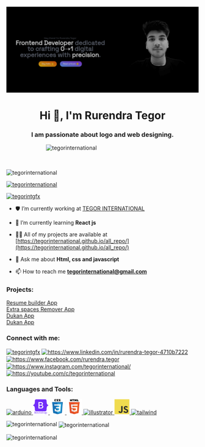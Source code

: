![logo](/banner.png)
<h1 align="center">Hi 👋, I'm Rurendra Tegor</h1>
<h3 align="center">I am passionate about logo and web designing.</h3>
<img align="right" alt="tegorinternational" width="400" src="https://animafoundation.in/wp-content/uploads/2021/03/website.gif">
<br/>
<br/>
<br/>
<p align="left"> <img src="https://komarev.com/ghpvc/?username=tegorinternational&label=Profile%20views&color=0e75b6&style=flat" alt="tegorinternational" /> </p>

<p align="left"> <a href="https://github.com/ryo-ma/github-profile-trophy"><img src="https://github-profile-trophy.vercel.app/?username=tegorinternational" alt="tegorinternational" /></a> </p>

<p align="left"> <a href="https://twitter.com/tegorintgfx" target="blank"><img src="https://img.shields.io/twitter/follow/tegorintgfx?logo=twitter&style=for-the-badge" alt="tegorintgfx" /></a> </p>

- 🛡️ I’m currently working at [TEGOR INTERNATIONAL](https://tegorinternational.github.io/GitHub.io/)

- 🌱 I’m currently learning **React js**

- 👨‍💻 All of my projects are available at [https://tegorinternational.github.io/all_repo/](https://tegorinternational.github.io/all_repo/)

- 💬 Ask me about **Html, css and javascript**

- 📫 How to reach me **tegorinternational@gmail.com**

<h3 align="left">Projects:</h3>
<p align="left">
<a href="https://tegorinternational.github.io/Resume-builder-App/" target="blank">Resume builder App</a><br>
<a href="https://tegorinternational.github.io/ESCR/" target="blank">Extra spaces Remover App</a><br>
<a href="https://tegorinternational.github.io/Dukaan-App/" target="blank">Dukan App</a><br>
<a href="https://tegorinternational.github.io/Dukaan-App/" target="blank">Dukan App</a><br>
</p>

<h3 align="left">Connect with me:</h3>
<p align="left">
<a href="https://twitter.com/tegorintgfx" target="blank"><img align="center" src="https://raw.githubusercontent.com/rahuldkjain/github-profile-readme-generator/master/src/images/icons/Social/twitter.svg" alt="tegorintgfx" height="30" width="40" /></a>
<a href="https://linkedin.com/in/https://www.linkedin.com/in/rurendra-tegor-4710b7222" target="blank"><img align="center" src="https://raw.githubusercontent.com/rahuldkjain/github-profile-readme-generator/master/src/images/icons/Social/linked-in-alt.svg" alt="https://www.linkedin.com/in/rurendra-tegor-4710b7222" height="30" width="40" /></a>
<a href="https://fb.com/https://www.facebook.com/rurendra.tegor" target="blank"><img align="center" src="https://raw.githubusercontent.com/rahuldkjain/github-profile-readme-generator/master/src/images/icons/Social/facebook.svg" alt="https://www.facebook.com/rurendra.tegor" height="30" width="40" /></a>
<a href="https://instagram.com/https://www.instagram.com/tegorinternational/" target="blank"><img align="center" src="https://raw.githubusercontent.com/rahuldkjain/github-profile-readme-generator/master/src/images/icons/Social/instagram.svg" alt="https://www.instagram.com/tegorinternational/" height="30" width="40" /></a>
<a href="https://www.youtube.com/c/https://youtube.com/c/tegorinternational" target="blank"><img align="center" src="https://raw.githubusercontent.com/rahuldkjain/github-profile-readme-generator/master/src/images/icons/Social/youtube.svg" alt="https://youtube.com/c/tegorinternational" height="30" width="40" /></a>
</p>

<h3 align="left">Languages and Tools:</h3>
<p align="left"> <a href="https://www.arduino.cc/" target="_blank" rel="noreferrer"> <img src="https://cdn.worldvectorlogo.com/logos/arduino-1.svg" alt="arduino" width="40" height="40"/> </a> <a href="https://getbootstrap.com" target="_blank" rel="noreferrer"> <img src="https://raw.githubusercontent.com/devicons/devicon/master/icons/bootstrap/bootstrap-plain-wordmark.svg" alt="bootstrap" width="40" height="40"/> </a> <a href="https://www.w3schools.com/css/" target="_blank" rel="noreferrer"> <img src="https://raw.githubusercontent.com/devicons/devicon/master/icons/css3/css3-original-wordmark.svg" alt="css3" width="40" height="40"/> </a> <a href="https://www.w3.org/html/" target="_blank" rel="noreferrer"> <img src="https://raw.githubusercontent.com/devicons/devicon/master/icons/html5/html5-original-wordmark.svg" alt="html5" width="40" height="40"/> </a> <a href="https://www.adobe.com/in/products/illustrator.html" target="_blank" rel="noreferrer"> <img src="https://www.vectorlogo.zone/logos/adobe_illustrator/adobe_illustrator-icon.svg" alt="illustrator" width="40" height="40"/> </a> <a href="https://developer.mozilla.org/en-US/docs/Web/JavaScript" target="_blank" rel="noreferrer"> <img src="https://raw.githubusercontent.com/devicons/devicon/master/icons/javascript/javascript-original.svg" alt="javascript" width="40" height="40"/> </a> <a href="https://tailwindcss.com/" target="_blank" rel="noreferrer"> <img src="https://www.vectorlogo.zone/logos/tailwindcss/tailwindcss-icon.svg" alt="tailwind" width="40" height="40"/> </a> </p>

<p><img align="left" src="https://github-readme-stats.vercel.app/api/top-langs?username=tegorinternational&show_icons=true&locale=en&layout=compact" alt="tegorinternational" /></p>

<p>&nbsp;<img align="center" src="https://github-readme-stats.vercel.app/api?username=tegorinternational&show_icons=true&locale=en" alt="tegorinternational" /></p>

<p><img align="center" src="https://github-readme-streak-stats.herokuapp.com/?user=tegorinternational&" alt="tegorinternational" /></p>
